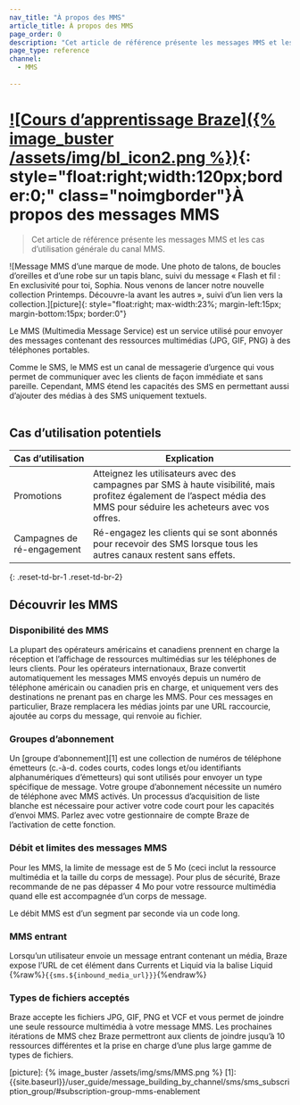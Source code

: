 ```yaml
---
nav_title: "À propos des MMS"
article_title: À propos des MMS
page_order: 0
description: "Cet article de référence présente les messages MMS et les cas d’utilisation générale du canal MMS."
page_type: reference
channel:
  - MMS
  
---
```


# [![Cours d’apprentissage Braze]({% image_buster /assets/img/bl_icon2.png %})](https://learning.braze.com/messaging-channels-sms){: style="float:right;width:120px;border:0;" class="noimgborder"}À propos des messages MMS

> Cet article de référence présente les messages MMS et les cas d’utilisation générale du canal MMS.

![Message MMS d’une marque de mode. Une photo de talons, de boucles d’oreilles et d’une robe sur un tapis blanc, suivi du message « Flash et fil : En exclusivité pour toi, Sophia. Nous venons de lancer notre nouvelle collection Printemps. Découvre-la avant les autres », suivi d’un lien vers la collection.][picture]{: style="float:right; max-width:23%; margin-left:15px; margin-bottom:15px; border:0"}

Le MMS (Multimedia Message Service) est un service utilisé pour envoyer des messages contenant des ressources multimédias (JPG, GIF, PNG) à des téléphones portables. 

Comme le SMS, le MMS est un canal de messagerie d’urgence qui vous permet de communiquer avec les clients de façon immédiate et sans pareille. Cependant, MMS étend les capacités des SMS en permettant aussi d’ajouter des médias à des SMS uniquement textuels.
<br><br>
## Cas d’utilisation potentiels

| Cas d’utilisation | Explication |
| --- | --- |
| Promotions | Atteignez les utilisateurs avec des campagnes par SMS à haute visibilité, mais profitez également de l’aspect média des MMS pour séduire les acheteurs avec vos offres. | 
| Campagnes de ré-engagement | Ré-engagez les clients qui se sont abonnés pour recevoir des SMS lorsque tous les autres canaux restent sans effets. |
{: .reset-td-br-1 .reset-td-br-2}

## Découvrir les MMS

### Disponibilité des MMS

La plupart des opérateurs américains et canadiens prennent en charge la réception et l’affichage de ressources multimédias sur les téléphones de leurs clients. Pour les opérateurs internationaux, Braze convertit automatiquement les messages MMS envoyés depuis un numéro de téléphone américain ou canadien pris en charge, et uniquement vers des destinations ne prenant pas en charge les MMS. Pour ces messages en particulier, Braze remplacera les médias joints par une URL raccourcie, ajoutée au corps du message, qui renvoie au fichier.

### Groupes d’abonnement

Un [groupe d’abonnement][1] est une collection de numéros de téléphone émetteurs (c.-à-d. codes courts, codes longs et/ou identifiants alphanumériques d’émetteurs) qui sont utilisés pour envoyer un type spécifique de message. Votre groupe d’abonnement nécessite un numéro de téléphone avec MMS activés. Un processus d’acquisition de liste blanche est nécessaire pour activer votre code court pour les capacités d’envoi MMS. Parlez avec votre gestionnaire de compte Braze de l’activation de cette fonction.

### Débit et limites des messages MMS

Pour les MMS, la limite de message est de 5 Mo (ceci inclut la ressource multimédia et la taille du corps de message). Pour plus de sécurité, Braze recommande de ne pas dépasser 4 Mo pour votre ressource multimédia quand elle est accompagnée d’un corps de message.

Le débit MMS est d’un segment par seconde via un code long.

### MMS entrant

Lorsqu’un utilisateur envoie un message entrant contenant un média, Braze expose l’URL de cet élément dans Currents et Liquid via la balise Liquid {%raw%}`{{sms.${inbound_media_url}}}`{%endraw%}

### Types de fichiers acceptés

Braze accepte les fichiers JPG, GIF, PNG et VCF et vous permet de joindre une seule ressource multimédia à votre message MMS. Les prochaines itérations de MMS chez Braze permettront aux clients de joindre jusqu’à 10 ressources différentes et la prise en charge d’une plus large gamme de types de fichiers.


[picture]: {% image_buster /assets/img/sms/MMS.png %}
[1]: {{site.baseurl}}/user_guide/message_building_by_channel/sms/sms_subscription_group/#subscription-group-mms-enablement
